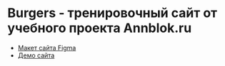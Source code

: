 # Burgers - тренировочный сайт от учебного проекта Annblok.ru
* [Макет сайта Figma](https://www.figma.com/file/1PGUroQ8ayLf5AhqzIFFJj/Burgers-Menu-Responsive-(Copy)?node-id=0%3A99)
* [Демо сайта ](https://michailnab.github.io/Module01-Burger/menu.html)